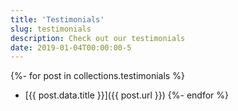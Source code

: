```yaml
---
title: 'Testimonials'
slug: testimonials
description: Check out our testimonials
date: 2019-01-04T00:00:00-5
---
```

{%- for post in collections.testimonials %}
- [{{ post.data.title }}]({{ post.url }})
{%- endfor %}